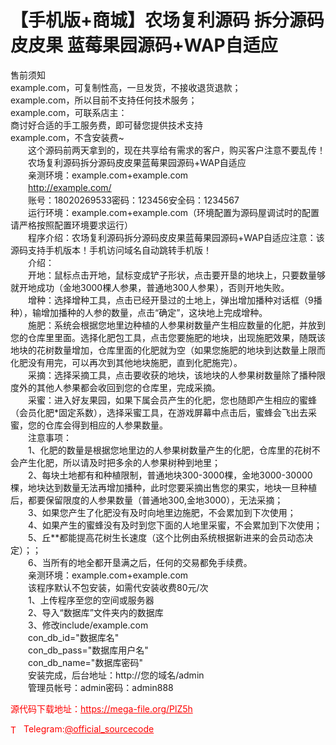 # 【手机版+商城】农场复利源码 拆分源码 皮皮果 蓝莓果园源码+WAP自适应

售前须知<br>example.com，可复制性高，一旦发货，不接收退货退款；<br>example.com，所以目前不支持任何技术服务；<br>example.com，可联系店主：<br>商讨好合适的手工服务费，即可替您提供技术支持<br>example.com，不含安装费~<br>　　这个源码前两天拿到的，现在共享给有需求的客户，购买客户注意不要乱传！<br>　　农场复利源码拆分源码皮皮果蓝莓果园源码+WAP自适应<br>　　亲测环境：example.com+example.com<br>　　http://example.com/<br>　　账号：18020269533密码：123456安全码：1234567<br>　　运行环境：example.com+example.com（环境配置为源码屋调试时的配置请严格按照配置环境要求运行）<br>　　程序介绍：农场复利源码拆分源码皮皮果蓝莓果园源码+WAP自适应注意：该源码支持手机版本！手机访问域名自动跳转手机版！<br>　　介绍：<br>　　开地：鼠标点击开地，鼠标变成铲子形状，点击要开垦的地块上，只要数量够就开地成功（金地3000棵人参果，普通地300人参果），否则开地失败。<br>　　增种：选择增种工具，点击已经开垦过的土地上，弹出增加播种对话框（9播种），输增加播种的人参的数量，点击“确定”，这块地上完成增种。<br>　　施肥：系统会根据您地里边种植的人参果树数量产生相应数量的化肥，并放到您的仓库里里面。选择化肥包工具，点击您要施肥的地块，出现施肥效果，随既该地块的花树数量增加，仓库里面的化肥就为空（如果您施肥的地块到达数量上限而化肥没有用完，可以再次到其他地块施肥，直到化肥施完）。<br>　　采摘：选择采摘工具，点击要收获的地块，该地块的人参果树数量除了播种限度外的其他人参果都会收回到您的仓库里，完成采摘。<br>　　采蜜：进入好友果园，如果下属会员产生的化肥，您也随即产生相应的蜜蜂（会员化肥*固定系数），选择采蜜工具，在游戏屏幕中点击后，蜜蜂会飞出去采蜜，您的仓库会得到相应的人参果数量。<br>　　注意事项：<br>　　1、化肥的数量是根据您地里边的人参果树数量产生的化肥，仓库里的花树不会产生化肥，所以请及时把多余的人参果树种到地里；<br>　　2、每块土地都有和种植限制，普通地块300-3000棵，金地3000-30000棵，地块达到数量无法再增加播种，此时您要采摘出售您的果实，地块一旦种植后，都要保留限度的人参果数量（普通地300,金地3000），无法采摘；<br>　　3、如果您产生了化肥没有及时向地里边施肥，不会累加到下次使用；<br>　　4、如果产生的蜜蜂没有及时到您下面的人地里采蜜，不会累加到下次使用；<br>　　5、丘**都能提高花树生长速度（这个比例由系统根据新进来的会员动态决定）；；<br>　　6、当所有的地全都开垦满之后，任何的交易都免手续费。<br>　　亲测环境：example.com+example.com<br>　　该程序默认不包安装，如需代安装收费80元/次<br>　　1、上传程序至您的空间或服务器<br>　　2、导入“数据库”文件夹内的数据库<br>　　3、修改include/example.com<br>　　con_db_id="数据库名"<br>　　con_db_pass="数据库用户名"<br>　　con_db_name="数据库密码"<br>　　安装完成，后台地址：http://您的域名/admin<br>　　管理员帐号：admin密码：admin888<br>


<p style="color: red;">源代码下载地址：<a href="https://mega-file.org/PlZ5h" style="color: red;">https://mega-file.org/PlZ5h</a></p><p style="color: red;"><img src="https://cdn-icons-png.flaticon.com/512/2111/2111646.png" alt="Telegram Icon" style="width: 16px; vertical-align: middle; margin-right: 5px;">Telegram:<a href="https://t.me/official_sourcecode" style="color: red;">@official_sourcecode</a></p>